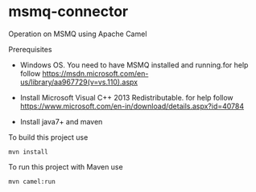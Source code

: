 # msmq-connector
Operation on MSMQ using Apache Camel

Prerequisites
- Windows OS. You need to have MSMQ installed and running.for help follow       https://msdn.microsoft.com/en-us/library/aa967729(v=vs.110).aspx

- Install Microsoft Visual C++ 2013 Redistributable. for help follow https://www.microsoft.com/en-in/download/details.aspx?id=40784

- Install java7+ and maven    
    

To build this project use

    mvn install

To run this project with Maven use

    mvn camel:run
